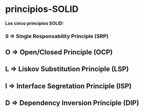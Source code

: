 # principios-SOLID

#### Los cinco principios SOLID: 
### S => Single Responsability Principle (SRP) 

## O => Open/Closed Principle (OCP) 

## L => Liskov Substitution Principle (LSP) 

## I => Interface Segretation Principle (ISP) 

## D => Dependency Inversion Principle (DIP) 
